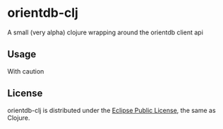 # orientdb-clj

A small (very alpha) clojure wrapping around the orientdb client api

## Usage

With caution

## License

orientdb-clj is distributed under the [Eclipse Public License](http://opensource.org/licenses/eclipse-1.0.php), the same as Clojure.

